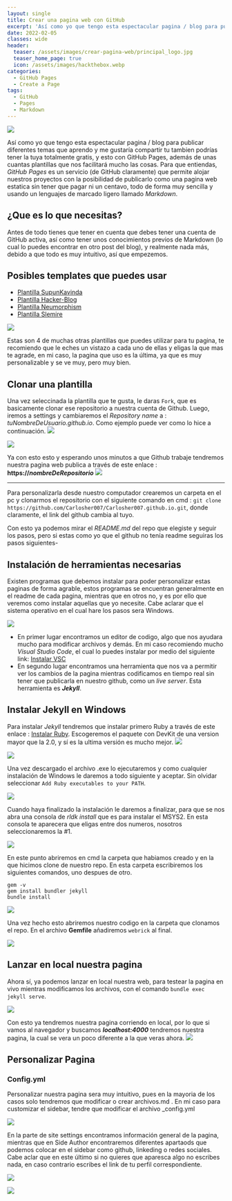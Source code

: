 ```yaml
---
layout: single
title: Crear una pagina web con GitHub
excerpt: 'Así como yo que tengo esta espectacular pagina / blog para publicar diferentes temas que aprendo y me gustaría compartir tu tambien podrías tener la tuya totalmente gratis, y esto con GitHub Pages, además de unas cuantas plantillas que nos facilitará mucho las cosas. Para que entiendas, _GitHub Pages_ es un servicio (de Github claramente) que permite alojar nuestros proyectos con la posibilidad de publicarlo como una pagina web estatica sin tener que pagar ni un centavo, todo de forma muy sencilla y usando un lenguajes de marcado ligero llamado _Markdown_'
date: 2022-02-05
classes: wide
header:
  teaser: /assets/images/crear-pagina-web/principal_logo.jpg
  teaser_home_page: true
  icon: /assets/images/hackthebox.webp
categories:
  - GitHub Pages
  - Create a Page
tags:
  - GitHub
  - Pages
  - Markdown
---
```


![](/assets/images/crear-pagina-web/principal_logo.png)

Así como yo que tengo esta espectacular pagina / blog para publicar diferentes temas que aprendo y me gustaría compartir tu tambien podrías tener la tuya totalmente gratis, y esto con GitHub Pages, además de unas cuantas plantillas que nos facilitará mucho las cosas. Para que entiendas, _GitHub Pages_ es un servicio (de GitHub claramente) que permite alojar nuestros proyectos con la posibilidad de publicarlo como una pagina web estatica sin tener que pagar ni un centavo, todo de forma muy sencilla y usando un lenguajes de marcado ligero llamado _Markdown_.

## ¿Que es lo que necesitas?

Antes de todo tienes que tener en cuenta que debes tener una cuenta de GitHub activa, así como tener unos conocimientos previos de Markdown (lo cual lo puedes encontrar en otro post del blog), y realmente nada más, debido a que todo es muy intuitivo, así que empezemos.

## Posibles templates que puedes usar

- [Plantilla SupunKavinda](https://github.com/SupunKavinda/jekyll-theme-leaf)
- [Plantilla Hacker-Blog](https://github.com/tocttou/hacker-blog)
- [Plantilla Neumorphism](https://github.com/longpdo/neumorphism)
- [Plantilla Slemire](https://github.com/slemire/slemire.github.io)

![](/assets/images/crear-pagina-web/image_neumorphism.png)

Estas son 4 de muchas otras plantillas que puedes utilizar para tu pagina, te recomiendo que le eches un vistazo a cada uno de ellas y eligas la que mas te agrade, en mi caso, la pagina que uso es la última, ya que es muy personalizable y se ve muy, pero muy bien.

## Clonar una plantilla

Una vez seleccinada la plantilla que te gusta, le daras `Fork`, que es basicamente clonar ese repositorio a nuestra cuenta de Github. Luego, iremos a settings y cambiaremos el _Repository name_ a : _tuNombreDeUsuario.github.io_. Como ejemplo puede ver como lo hice a continuación.
![](/assets/images/crear-pagina-web/fork_github.png)


![](/assets/images/crear-pagina-web/repository_name.png)

Ya con esto esto y esperando unos minutos a que Github trabaje tendremos nuestra pagina web publica a través de este enlace : **https://_nombreDeRepositorio_**
![](/assets/images/crear-pagina-web/snowscane_page.png)

---
Para personalizarla desde nuestro computador crearemos un carpeta en el pc y clonarmos el repositorio con el siguiente comando en cmd : `git clone https://github.com/Carlosher007/Carlosher007.github.io.git`, donde claramente, el link del github cambia al tuyo.

Con esto ya podemos mirar el _README.md_ del repo que elegiste y seguir los pasos, pero si estas como yo que el github no tenía readme seguiras los pasos siguientes-

## Instalación de herramientas necesarias

Existen programas que debemos instalar para poder personalizar estas paginas de forma agrable, estos programas se encuentran generalmente en el readme de cada pagina, mientras que en otros no, y es por ello que veremos como instalar aquellas que yo necesite. Cabe aclarar que el sistema operativo en el cual hare los pasos sera Windows.

![](/assets/images/crear-pagina-web/readme_instalar.png)

- En primer lugar encontramos un editor de codigo, algo que nos ayudara mucho para modificar archivos y demás. En mi caso recomiendo mucho _Visual Studio Code_, el cual lo puedes instalar por medio del siguiente link: [Instalar VSC](https://code.visualstudio.com/download)
- En segundo lugar encontramos una herramienta que nos va a permitir ver los cambios de la pagina mientras codificamos en tiempo real sin tener que publicarla en nuestro github, como un _live server_. Esta herramienta es **_Jekyll_**.

## Instalar Jekyll en Windows

Para instalar _Jekyll_ tendremos que instalar primero Ruby a través de este enlace : [Instalar Ruby](https://rubyinstaller.org). Escogeremos el paquete con DevKit de una version mayor que la 2.0, y sí es la ultima versión es mucho mejor.
![](/assets/images/crear-pagina-web/ruby_install1.png)


![](/assets/images/crear-pagina-web/ruby_install2.png)

Una vez descargado el archivo .exe lo ejecutaremos y como cualquier instalación de Windows le daremos a todo siguiente y aceptar. Sin olvidar seleccionar `Add Ruby executables to your PATH`.

![](/assets/images/crear-pagina-web/Path_Ruby.png)

Cuando haya finalizado la instalación le daremos a finalizar, para que se nos abra una consola de _rldk install_ que es para instalar el MSYS2. En esta consola te aparecera que eligas entre dos numeros, nosotros seleccionaremos la #1.

![](/assets/images/crear-pagina-web/ruby_MSY2.png)

En este punto abriremos en cmd la carpeta que habiamos creado y en la que hicimos clone de nuestro repo. En esta carpeta escribiremos los siguientes comandos, uno despues de otro.
```
gem -v
gem install bundler jekyll
bundle install
```
![](/assets/images/crear-pagina-web/cmd_jekyll.png)

Una vez hecho esto abriremos nuestro codigo en la carpeta que clonamos el repo. En el archivo **Gemfile** añadiremos `webrick` al final.

![](/assets/images/crear-pagina-web/webrick.png)

## Lanzar en local nuestra pagina

Ahora sí, ya podemos lanzar en local nuestra web, para testear la pagina en vivo mientras modificamos los archivos, con el comando `bundle exec jekyll serve`.

![](/assets/images/crear-pagina-web/bundle.png)

Con esto ya tendremos nuestra pagina corriendo en local, por lo que si vamos al navegador y buscamos **_localhost:4000_** tendremos nuestra pagina, la cual se vera un poco diferente a la que veras ahora.
![](/assets/images/crear-pagina-web/pagina_github.png)

## Personalizar Pagina

### Config.yml
Personalizar  nuestra pagina sera muy intuitivo, pues en la mayoria de los casos solo tendremos que modificar o crear archivos.md . En mi caso para customizar el sidebar, tendre que modificar el archivo _config.yml

![](/assets/images/crear-pagina-web/cap_config.png)

En la parte de site settings encontramos información general de la pagina, mientras que en Side Author encontraremos diferentes apartaods que podemos colocar en el sidebar como github, linkeding o redes sociales. Cabe aclar que en este último si no quieres que aparesca algo no escribes nada, en caso contrario escribes el link de tu perfil correspondiente.

![](/assets/images/crear-pagina-web/site_settings.png)

![](/assets/images/crear-pagina-web/side_author.png)

